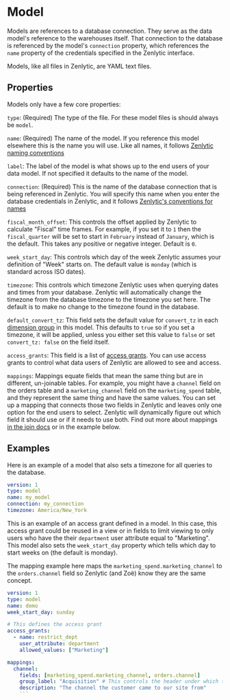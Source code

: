 # Model

Models are references to a database connection. They serve as the data model's reference to the warehouses itself. That connection to the database is referenced by the model's `connection` property, which references the `name` property of the credentials specified in the Zenlytic interface.

Models, like all files in Zenlytic, are YAML text files.

## Properties

Models only have a few core properties:

`type`: (Required) The type of the file. For these model files is should always be `model`.

`name`: (Required) The name of the model. If you reference this model elsewhere this is the name you will use. Like all names, it follows [Zenlytic naming conventions](data_modeling.md#naming-conventions)

`label`: The label of the model is what shows up to the end users of your data model. If not specified it defaults to the name of the model.

`connection`: (Required) This is the name of the database connection that is being referenced in Zenlytic. You will specify this name when you enter the database credentials in Zenlytic, and it follows [Zenlytic's conventions for names](data_modeling.md#naming-conventions)

`fiscal_month_offset`: This controls the offset applied by Zenlytic to calculate "Fiscal" time frames. For example, if you set it to `1` then the `fiscal_quarter` will be set to start in `February` instead of `January`, which is the default. This takes any positive or negative integer. Default is `0`.

`week_start_day`: This controls which day of the week Zenlytic assumes your definition of "Week" starts on. The default value is `monday` (which is standard across ISO dates).

`timezone`: This controls which timezone Zenlytic uses when querying dates and times from your database. Zenlytic will automatically change the timezone from the database timezone to the timezone you set here. The default is to make no change to the timezone found in the database.

`default_convert_tz`: This field sets the default value for `convert_tz` in each [dimension group](dimension_group.md) in this model. This defaults to `true` so if you set a timezone, it will be applied, unless you either set this value to `false` or set `convert_tz: false` on the field itself.

`access_grants`: This field is a list of [access grants](access_grants.md). You can use access grants to control what data users of Zenlytic are allowed to see and access.

`mappings`: Mappings equate fields that mean the same thing but are in different, un-joinable tables. For example, you might have a `channel` field on the orders table and a `marketing_channel` field on the `marketing_spend` table, and they represent the same thing and have the same values. You can set up a mapping that connects those two fields in Zenlytic and leaves only one option for the end users to select. Zenlytic will dynamically figure out which field it should use or if it needs to use both. Find out more about mappings [in the join docs](join.md#merged-results--mappings) or in the example below.

## Examples

Here is an example of a model that also sets a timezone for all queries to the database.

```yaml
version: 1
type: model
name: my_model
connection: my_connection
timezone: America/New_York
```

This is an example of an access grant defined in a model. In this case, this access grant could be reused in a view or in fields to limit viewing to only users who have the their `department` user attribute equal to "Marketing". This model also sets the `week_start_day` property which tells which day to start weeks on (the default is monday).

The mapping example here maps the `marketing_spend.marketing_channel` to the `orders.channel` field so Zenlytic (and Zoë) know they are the same concept.

````yaml
version: 1
type: model
name: demo
week_start_day: sunday

# This defines the access grant
access_grants:
  - name: restrict_dept
    user_attribute: department
    allowed_values: ["Marketing"]

mappings:
  channel: 
    fields: [marketing_spend.marketing_channel, orders.channel]
    group_label: "Acquisition" # This controls the header under which the mapped field shows up in the UI
    description: "The channel the customer came to our site from"
    ```
````

